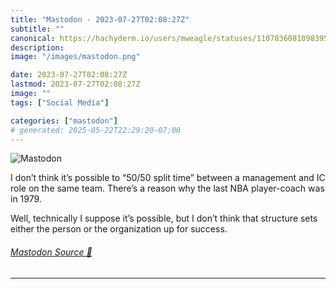 ```yaml
---
title: "Mastodon - 2023-07-27T02:08:27Z"
subtitle: ""
canonical: https://hachyderm.io/users/mweagle/statuses/110783608109839569
description:
image: "/images/mastodon.png"

date: 2023-07-27T02:08:27Z
lastmod: 2023-07-27T02:08:27Z
image: ""
tags: ["Social Media"]

categories: ["mastodon"]
# generated: 2025-05-22T22:29:20-07:00
---
```

![Mastodon](/images/mastodon.png)

<p>I don’t think it’s possible to “50/50 split time” between a management and IC role on the same team. There’s a reason why the last NBA player-coach was in 1979.</p><p>Well, technically I suppose it’s possible, but I don’t think that structure sets either the person or the organization up for success.</p>


###### [Mastodon Source 🐘](https://hachyderm.io/@mweagle/110783608109839569)

___
